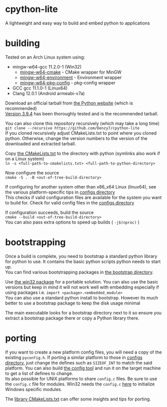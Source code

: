 # cpython-lite

A lightweight and easy way to build and embed python to applications
# building

Tested on an Arch Linux system using:
- mingw-w64-gcc 11.2.0-1 (Win32)
  - [mingw-w64-cmake](https://aur.archlinux.org/packages/mingw-w64-cmake) - CMake wrapper for MinGW
  - [mingw-w64-environment](https://aur.archlinux.org/packages/mingw-w64-environment) - Environment wrapper
  - [mingw-w64-pkg-config](https://aur.archlinux.org/packages/mingw-w64-pkg-config) - pkg-config wrapper
- GCC gcc 11.1.0-1 (Linux64)
- Clang 12.0.1 (Android armeabi-v7a)

Download an official tarball from [the Python website](https://www.python.org/downloads/source/) (which is recommended)  
[Version 3.9.4](https://www.python.org/ftp/python/3.9.4/Python-3.9.4.tar.xz) has been thoroughly tested and is the recommended tarball.

You can also clone this repository recursively (which may take a long time)  
`git clone --recursive https://github.com/Denzy7/cpython-lite`  
If you cloned recursively adjust CMakeLists.txt to point where you cloned python. Otherwise, change the version numbers to the version of the downloaded and extracted tarball.

Copy [the CMakeLists.txt](cmake-python/CMakeLists.txt) to the directory with python (symlinks also work if on a Linux system)  
`ln -s <full-path-to-cmakelists.txt> <full-path-to-python-directory>`  

Now configure the source  
`cmake -S . -B <out-of-tree-build-directory>`

If configuring for another system other than x86_x64 Linux (linux64), see the various platform-specific tips in [configs directory](config)  
This checks if valid configuration files are available for the system you want to build for. Check for valid config files in the [configs directory](config/)  

If configuration succeeds, build the source  
`cmake --build <out-of-tree-build-directory>`  
You can also pass extra options to speed up builds ( `-j$(nproc)` )

# bootstrapping

Once a build is complete, you need to bootstrap a standard python library for python to use. It contains the basic python scripts python needs to start up.  
You can find various bootstrapping packages in [the bootstrap directory](bootstrap).  

Use [the win32 package](bootstraping/bootstrap-packaging-win32.tar.xz) for a portable solution. You can also use the basic versions but keep in mind it will not work well with embedding especially if using packages i.e. `import <package>.<embedded_module>`  
You can also use a standard python install to bootstrap. However its much better to use a bootstrap package to keep the disk usage minimal  

The main executable looks for a bootstrap directory next to it so ensure you extract a bootstrap package there or copy a Python library there.

# porting

If you want to create a new platform config files, you will need a copy of the existing `pyconfig.h`. If porting a similar platform to those in [configs directory](config), just change the defines such as `SIZEOF_INT` to match the said platform. You can also build [the config tool](config/pyconfig-tool.c) and run it on the target machine to get a list of defines to change.  
Its also possible for UNIX platforms to share `config.c` files. Be sure to use the `config.c` file for modules. Win32 needs the `config.c` [here](config/win32) to initialize Windows specific modules.  

The [library CMakeLists.txt](cmake-python/CMakeLists.txt) can offer some insights and tips for porting.
